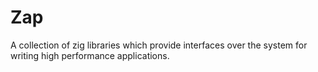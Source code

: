 # Zap
A collection of zig libraries which provide interfaces over the system for writing high performance applications.